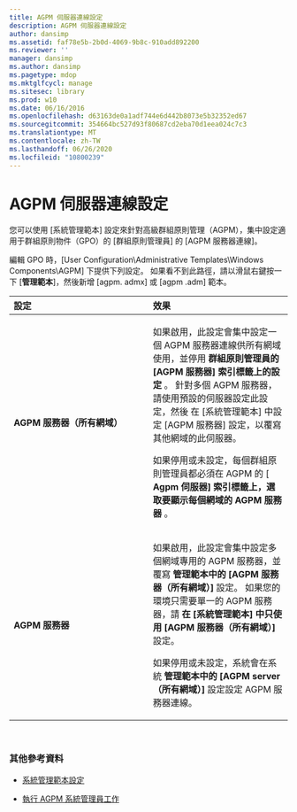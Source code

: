 ```yaml
---
title: AGPM 伺服器連線設定
description: AGPM 伺服器連線設定
author: dansimp
ms.assetid: faf78e5b-2b0d-4069-9b8c-910add892200
ms.reviewer: ''
manager: dansimp
ms.author: dansimp
ms.pagetype: mdop
ms.mktglfcycl: manage
ms.sitesec: library
ms.prod: w10
ms.date: 06/16/2016
ms.openlocfilehash: d63163de0a1adf744e6d442b8073e5b32352ed67
ms.sourcegitcommit: 354664bc527d93f80687cd2eba70d1eea024c7c3
ms.translationtype: MT
ms.contentlocale: zh-TW
ms.lasthandoff: 06/26/2020
ms.locfileid: "10800239"
---
```

# AGPM 伺服器連線設定


您可以使用 [系統管理範本] 設定來針對高級群組原則管理（AGPM），集中設定適用于群組原則物件（GPO）的 [群組原則管理員] 的 [AGPM 服務器連線]。

編輯 GPO 時，[User Configuration\\Administrative Templates\\Windows Components\\AGPM] 下提供下列設定。 如果看不到此路徑，請以滑鼠右鍵按一下 [**管理範本**]，然後新增 [agpm. admx] 或 [agpm .adm] 範本。

<table>
<colgroup>
<col width="50%" />
<col width="50%" />
</colgroup>
<thead>
<tr class="header">
<th align="left">設定</th>
<th align="left">效果</th>
</tr>
</thead>
<tbody>
<tr class="odd">
<td align="left"><p><strong>AGPM 服務器（所有網域）</strong></p></td>
<td align="left"><p>如果啟用，此設定會集中設定一個 AGPM 服務器連線供所有網域使用，並停用 <strong> 群組原則管理員的 [AGPM 服務器] 索引標籤上的設定 </strong> 。 針對多個 AGPM 服務器，請使用預設的伺服器設定此設定，然後 <strong> </strong> 在 [系統管理範本] 中設定 [AGPM 服務器] 設定，以覆寫其他網域的此伺服器。</p>
<p>如果停用或未設定，每個群組原則管理員都必須在 AGPM 的 [ <strong> Agpm 伺服器] 索引標籤上，選取要顯示每個網域的 AGPM 服務器 </strong> 。</p></td>
</tr>
<tr class="even">
<td align="left"><p><strong>AGPM 服務器</strong></p></td>
<td align="left"><p>如果啟用，此設定會集中設定多個網域專用的 AGPM 服務器，並覆寫 <strong> 管理範本中的 [AGPM 服務器（所有網域）] </strong> 設定。 如果您的環境只需要單一的 AGPM 服務器，請 <strong> 在 [系統管理範本] 中只使用 [AGPM 服務器（所有網域）] </strong> 設定。</p>
<p>如果停用或未設定，系統會在系統 <strong> 管理範本中的 [AGPM server （所有網域）] </strong> 設定設定 AGPM 服務器連線。</p></td>
</tr>
</tbody>
</table>

 

### 其他參考資料

-   [系統管理範本設定](administrative-template-settings.md)

-   [執行 AGPM 系統管理員工作](performing-agpm-administrator-tasks.md)

 

 





